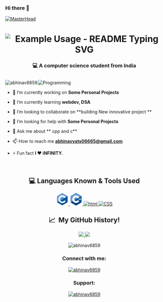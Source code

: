 ### Hi there 👋
[![MasterHead](https://miro.medium.com/max/1400/1*vkfI4nFNheC5v0p7wzDtGg.gif)](https://github.com/abhinav6859/abhinav6859)
<h1 align="center"> <img src="https://readme-typing-svg.demolab.com/?lines=Hi+👋+,+I+am+Abhinav+Vats!&font=Fira%40Code&center=true&width=380&height=70&duration=8000&pause=5000" alt="Example Usage - README Typing SVG"></h1>
<h3 align="center">💻 A computer science student from India</h3>

<h2 align="center">
 
</h2>

<img align="right" alt="Programming" width="400" src = "https://cdn.dribbble.com/users/1059583/screenshots/4171367/coding-freak.gif">

<p align="left"> <img src="https://komarev.com/ghpvc/?username=abhinav6859&label=Profile%20views&color=0e75b6&style=flat" alt="abhinav6859" /> </p>

- 🔭 I’m currently working on **Some Personal Projects**

- 🌱 I’m currently learning **webdev, DSA**

- 👯 I’m looking to collaborate on **building New innovative project **

- 🤝 I’m looking for help with **Some Personal Projects**

- 💬 Ask me about ** cpp and c**

- 📫 How to reach me **abhinavvats06665@gmail.com**

- ⚡ Fun fact **I ❤️ iNFINITY.**

<div align="center">

&nbsp;
## 💻 Languages Known & Tools Used
<p align="center"> <a href="https://www.cprogramming.com/" target="_blank" rel="noreferrer"> <img src="https://raw.githubusercontent.com/devicons/devicon/master/icons/c/c-original.svg" alt="c" width="40" height="40"/> </a> <a href="https://www.w3schools.com/cpp/" target="_blank" rel="noreferrer"> <img src="https://raw.githubusercontent.com/devicons/devicon/master/icons/cplusplus/cplusplus-original.svg" alt="cplusplus" width="40" height="40"/> </a> <a href="https://www.w3schools.com/html/" target="_blank" rel="noreferrer"> <img src="https://upload.wikimedia.org/wikipedia/commons/thumb/6/61/HTML5_logo_and_wordmark.svg/120px-HTML5_logo_and_wordmark.svg.png" alt="html" width="40" height="40"/> </a> <a href="https://www.w3schools.com/css/" target="_blank" rel="noreferrer"> <img src="https://upload.wikimedia.org/wikipedia/commons/thumb/d/d5/CSS3_logo_and_wordmark.svg/120px-CSS3_logo_and_wordmark.svg.png" alt="CSS" width="40" height="40"/> </a>
 
  <!--<a href="https://dart.dev" target="_blank" rel="noreferrer"> <img src="https://www.vectorlogo.zone/logos/dartlang/dartlang-icon.svg" alt="dart" width="40" height="40"/> </a> <a href="https://www.figma.com/" target="_blank" rel="noreferrer"> <img src="https://www.vectorlogo.zone/logos/figma/figma-icon.svg" alt="figma" width="40" height="40"/> </a> <a href="https://firebase.google.com/" target="_blank" rel="noreferrer"> <img src="https://www.vectorlogo.zone/logos/firebase/firebase-icon.svg" alt="firebase" width="40" height="40"/> </a> <a href="https://flutter.dev" target="_blank" rel="noreferrer"> <img src="https://www.vectorlogo.zone/logos/flutterio/flutterio-icon.svg" alt="flutter" width="40" height="40"/> </a> <a href="https://www.java.com" target="_blank" rel="noreferrer"> <img src="https://raw.githubusercontent.com/devicons/devicon/master/icons/java/java-original.svg" alt="java" width="40" height="40"/> </a> <a href="https://www.mysql.com/" target="_blank" rel="noreferrer"> <img src="https://raw.githubusercontent.com/devicons/devicon/master/icons/mysql/mysql-original-wordmark.svg" alt="mysql" width="40" height="40"/> </a> </p>   -->


<h2> 📈 &nbsp;My GitHub History!</h2>
<a href="https://github.com/abhinav6859">
  <img height="180em" src="https://github-readme-stats.vercel.app/api?username=abhinav6859&theme=noctis_minimus&show_icons=true" />
  <img height="180em" src="https://github-readme-stats.vercel.app/api/top-langs/?username=abhinav6859&theme=noctis_minimus&layout=compact" />
</a>
<p><img align="center" src="https://github-readme-streak-stats.herokuapp.com/?user=abhinav6859&" alt="abhinav6859" /></p>

<h3 align="center">Connect with me:</h3>
<p align="center">
<a href="https://www.leetcode.com/abhinav6859" target="blank"><img align="center" src="https://raw.githubusercontent.com/rahuldkjain/github-profile-readme-generator/master/src/images/icons/Social/leet-code.svg" alt="abhinav6859" height="30" width="40" /></a>
<!-- <a href="https://auth.geeksforgeeks.org/user/rudranaranyis" target="blank"><img align="center" src="https://raw.githubusercontent.com/rahuldkjain/github-profile-readme-generator/master/src/images/icons/Social/geeks-for-geeks.svg" alt="rudranaranyis" height="30" width="40" /></a>
</p> -->
  
<h3 align="center">Support:</h3>
<p align="center"><a href="https://www.buymeacoffee.com/abhinav6859"> <img align="center" src="https://cdn.buymeacoffee.com/buttons/v2/default-yellow.png" height="50" width="210" alt="abhinav6859" /></a></p><br><br>
<!--
**abhinav6859/abhinav6859** is a ✨ _special_ ✨ repository because its `README.md` (this file) appears on your GitHub profile.

Here are some ideas to get you started:

- 🔭 I’m currently working on ...
- 🌱 I’m currently learning ...
- 👯 I’m looking to collaborate on ...
- 🤔 I’m looking for help with ...
- 💬 Ask me about ...
- 📫 How to reach me: ...abhinavvats06665@gmail.com

- 😄 Pronouns: ...
- ⚡ Fun fact: ...
-->
